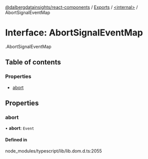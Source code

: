[@dalbergdatainsights/react-components](../README.md) / [Exports](../modules.md) / [<internal\>](../modules/internal_.md) / AbortSignalEventMap

# Interface: AbortSignalEventMap

[<internal>](../modules/internal_.md).AbortSignalEventMap

## Table of contents

### Properties

- [abort](internal_.AbortSignalEventMap.md#abort)

## Properties

### abort

• **abort**: `Event`

#### Defined in

node_modules/typescript/lib/lib.dom.d.ts:2055
